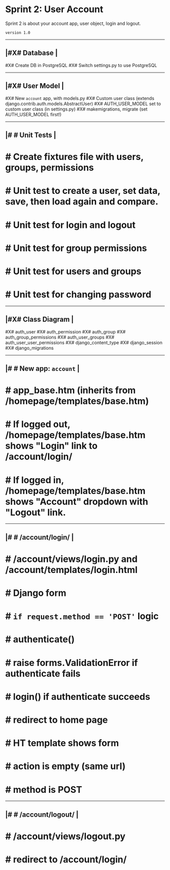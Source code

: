# Sprint 2: User Account

Sprint 2 is about your account app, user object, login and logout.

`version 1.0`

-----------------------------
|#X# Database               |
-----------------------------
#X# Create DB in PostgreSQL
#X# Switch settings.py to use PostgreSQL

-----------------------------
|#X# User Model             |
-----------------------------
#X# New `account` app, with models.py
#X# Custom user class (extends django.contrib.auth.models.AbstractUser)
#X# AUTH_USER_MODEL set to custom user class (in settings.py)
#X# makemigrations, migrate (set AUTH_USER_MODEL first!)

-----------------------------
|# # Unit Tests             |
-----------------------------
# # Create fixtures file with users, groups, permissions
# # Unit test to create a user, set data, save, then load again and compare.
# # Unit test for login and logout
# # Unit test for group permissions
# # Unit test for users and groups
# # Unit test for changing password

-----------------------------
|#X# Class Diagram          |
-----------------------------
#X# auth_user
#X# auth_permission
#X# auth_group
#X# auth_group_permissions
#X# auth_user_groups
#X# auth_user_user_permissions
#X# django_content_type
#X# django_session
#X# django_migrations

-----------------------------
|# #  New app: `account`    |
-----------------------------
# # app_base.htm (inherits from /homepage/templates/base.htm)
# # If logged out, /homepage/templates/base.htm shows "Login" link to /account/login/
# # If logged in, /homepage/templates/base.htm shows "Account" dropdown with "Logout" link.

-----------------------------
|# #  /account/login/       |
-----------------------------
# # /account/views/login.py and /account/templates/login.html
# # Django form
# # `if request.method == 'POST'` logic
# #    authenticate()
# #    raise forms.ValidationError if authenticate fails
# #    login() if authenticate succeeds
# #    redirect to home page
# # HT  template shows form
# #    action is empty (same url)
# #    method is POST

-----------------------------
|# #  /account/logout/      |
-----------------------------
# # /account/views/logout.py
# # redirect to /account/login/
